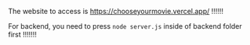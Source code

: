 The website to access is 
https://chooseyourmovie.vercel.app/
!!!!!!

For backend, you need to press  `node server.js`  inside of backend folder first !!!!!!!
